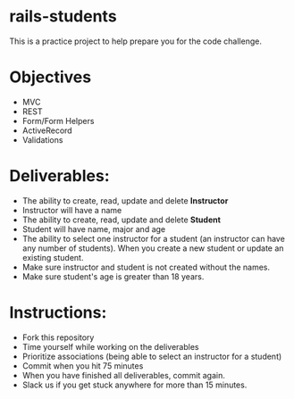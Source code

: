 # rails-students

This is a practice project to help prepare you for the code challenge.

# Objectives
+ MVC
+ REST
+ Form/Form Helpers
+ ActiveRecord
+ Validations

# Deliverables:

* The ability to create, read, update and delete **Instructor**
* Instructor will have a name
* The ability to create, read, update and delete **Student**
* Student will have name, major and age
* The ability to select one instructor for a student (an instructor can have any number of students). When you create a new student or update an existing student.
* Make sure instructor and student is not created without the names.
* Make sure student's age is greater than 18 years.

# Instructions:
* Fork this repository
* Time yourself while working on the deliverables
* Prioritize associations (being able to select an instructor for a student)
* Commit when you hit 75 minutes
* When you have finished all deliverables, commit again.
* Slack us if you get stuck anywhere for more than 15 minutes.
